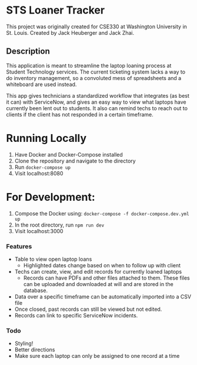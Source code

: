 # STS Loaner Tracker

This project was originally created for CSE330 at Washington University in St. Louis.
Created by Jack Heuberger and Jack Zhai.

## Description

This application is meant to streamline the laptop loaning process at Student Technology services. The current ticketing system lacks a way to do inventory management, so a convoluted mess of spreadsheets and a whiteboard are used instead.

This app gives technicians a standardized workflow that integrates (as best it can) with ServiceNow, and gives an easy way to view what laptops have currently been lent out to students. It also can remind techs to reach out to clients if the client has not responded in a certain timeframe.

# Running Locally

1. Have Docker and Docker-Compose installed
2. Clone the repository and navigate to the directory
3. Run `docker-compose up`
4. Visit localhost:8080

# For Development:

1. Compose the Docker using: `docker-compose -f docker-compose.dev.yml up`
2. In the root directory, run `npm run dev`
3. Visit localhost:3000

### Features

- Table to view open laptop loans
  - Highlighted dates change based on when to follow up with client
- Techs can create, view, and edit records for currently loaned laptops
  - Records can have PDFs and other files attached to them. These files can be uploaded and downloaded at will and are stored in the database.
- Data over a specific timeframe can be automatically imported into a CSV file
- Once closed, past records can still be viewed but not edited.
- Records can link to specific ServiceNow incidents.

### Todo

- Styling!
- Better directions
- Make sure each laptop can only be assigned to one record at a time
